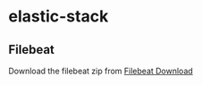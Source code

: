 # elastic-stack

## Filebeat 

Download the filebeat zip from [Filebeat Download](https://www.elastic.co/downloads/beats/filebeat)
